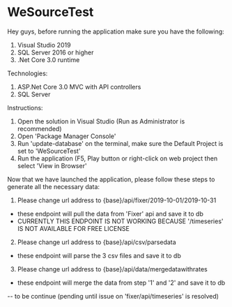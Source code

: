 # WeSourceTest

Hey guys, before running the application make sure you have the following:

1. Visual Studio 2019 
2. SQL Server 2016 or higher
3. .Net Core 3.0 runtime

Technologies:
1. ASP.Net Core 3.0 MVC with API controllers
2. SQL Server

Instructions:

1. Open the solution in Visual Studio (Run as Administrator is recommended)
2. Open 'Package Manager Console'
3. Run 'update-database' on the terminal, make sure the Default Project is set to 'WeSourceTest'
4. Run the application (F5, Play button or right-click on web project then select 'View in Browser'

Now that we have launched the application, please follow these steps to generate all the necessary data:

1. Please change url address to {base}/api/fixer/2019-10-01/2019-10-31
  - these endpoint will pull the data from 'Fixer' api and save it to db
  - CURRENTLY THIS ENDPOINT IS NOT WORKING BECAUSE '/timeseries' IS NOT AVAILABLE FOR FREE LICENSE

2. Please change url address to {base}/api/csv/parsedata
  - these endpoint will parse the 3 csv files and save it to db
  
3. Please change url address to {base}/api/data/mergedatawithrates
  - these endpoint will merge the data from step '1' and '2' and save it to db
  
-- to be continue (pending until issue on 'fixer/api/timeseries' is resolved)
